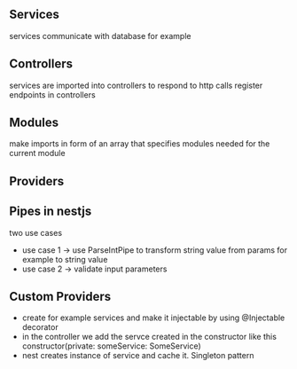 ## Services
services communicate with database for example

## Controllers
services are imported into controllers to respond to http calls
register endpoints in controllers

## Modules
make imports in form of an array that specifies modules needed for the current module

## Providers

## Pipes in nestjs
two use cases 
 - use case 1 -> use ParseIntPipe to transform string value from params for example to string value
 - use case 2 -> validate input parameters

 ## Custom Providers
 - create for example services and make it injectable by using @Injectable decorator
 - in the controller we add the servce created in the constructor like this constructor(private: someService: SomeService)
 - nest creates instance of service and cache it. Singleton pattern
